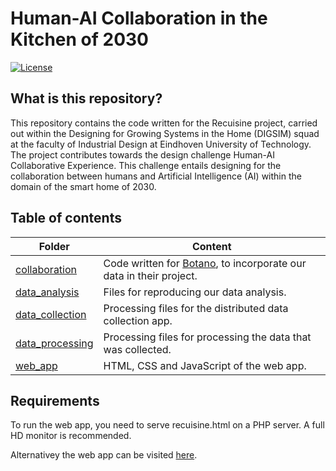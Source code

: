 # Human-AI Collaboration in the Kitchen of 2030

[![License](https://img.shields.io/badge/License-BSD%203--Clause-blue.svg)](https://opensource.org/licenses/BSD-3-Clause)
 
## What is this repository?
This repository contains the code written for the Recuisine project, carried out within the
Designing for Growing Systems in the Home (DIGSIM) squad at the faculty of
Industrial Design at Eindhoven University of Technology. The project contributes towards the design challenge
Human-AI Collaborative Experience. This challenge entails designing for the
collaboration between humans and Artificial Intelligence (AI) within the domain
of the smart home of 2030.

## Table of contents
Folder | Content
--- | ---
[collaboration](collaboration) | Code written for [Botano](https://hannahvaniterson.nl/demoday "Botano Demo Day page"), to incorporate our data in their project.
[data_analysis](data_analysis) | Files for reproducing our data analysis.
[data_collection](data_collection) | Processing files for the distributed data collection app.
[data_processing](data_processing) | Processing files for processing the data that was collected.
[web_app](web_app) | HTML, CSS and JavaScript of the web app.

## Requirements
To run the web app, you need to serve recuisine.html on a PHP server. A full HD monitor is recommended.

Alternativey the web app can be visited [here](https://solar.jorritvanderheide.com/recuisine "Recuisine Web App").
